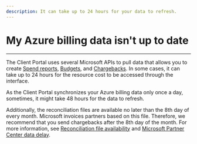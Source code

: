 ```yaml
---
description: It can take up to 24 hours for your data to refresh.
---
```


# My Azure billing data isn't up to date

***

The Client Portal uses several Microsoft APIs to pull data that allows you to create [Spend reports](../../analytics-and-reports/reports/spend-reports/), [Budgets](../../analytics-and-reports/budgets/working-with-budgets.md), and [Chargebacks](../../analytics-and-reports/chargebacks/working-with-chargebacks.md). In some cases, it can take up to 24 hours for the resource cost to be accessed through the interface.

As the Client Portal synchronizes your Azure billing data only once a day, sometimes, it might take 48 hours for the data to refresh.

Additionally, the reconciliation files are available no later than the 8th day of every month. Microsoft invoices partners based on this file. Therefore, we recommend that you send chargebacks after the 8th day of the month. For more information, see [Reconciliation file availability](https://docs.microsoft.com/en-us/partner-center/billing-basics) and [Microsoft Partner Center data delay](https://docs.microsoft.com/en-us/partner-center/daily-rated-usage-recon-files).

